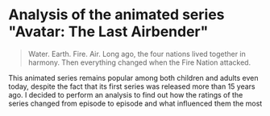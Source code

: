 # Analysis of the animated series "Avatar: The Last Airbender"

>Water. Earth. Fire. Air. Long ago, the four nations lived together in harmony. Then everything changed when the Fire Nation attacked.

This animated series remains popular among both children and adults even today, despite the fact that its first series was released more than 15 years ago. I decided to perform an analysis to find out how the ratings of the series changed from episode to episode and what influenced them the most
